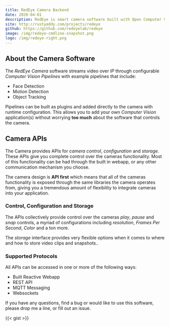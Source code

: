```yaml
---
title: RedEye Camera Backend
date: 2020-04-01
description: RedEye is smart camera software built with Open Computer Vision (OpenCV) with simple control and configuration APIs 
site: http://rustyeddy.com/projects/redeye
github: https://github.com/redeyelab/redeye
image: /img/redeye-cmdline-snapshot.png
logo: /img/redeye-right.png
---
```


## About the Camera Software

The _RedEye Camera_ software streams video over _IP_ through
configurable _Computer Vision Pipelines_ with example
pipelines that include:

- Face Detection
- Motion Detection
- Object Tracking

Pipelines can be built as plugins and added directly to the camera
with runtime configuration. This allows you to add your own _Computer
Vision_ application(s) without worrying **too much** about the
software that controls the camera.

## Camera APIs

The Camera provides APIs for  _camera control_, _configuration_ and
_storage_. These APIs give you complete control over the
cameras functionality. Most of this functionality can be had through
the built in webapp, or any other communication mechanism you choose.

The camera design is **API first** which means that all of the cameras
functionality is exposed through the same libraries the camera
operates from, giving you a tremendous amount of flexibility to
integrate cameras into your application.

### Control, Configuration and Storage

The APIs collectively provide control over the cameras _play_, _pause_
and _snap_ controls, a myriad of configurations including
_resolution_, _Frames Per Second_, _Color_ and a ton more.

The _storage_ interface provides very flexible options when it comes
to where and how to store video clips and snapshots..

### Supported Protocols

All APIs can be accessed in one or more of the following ways: 

- Built Reactive Webapp
- REST API
- MQTT Messaging
- Websockets

If you have any questions, find a bug or would like to use this
software, please drop me a line, or fill out an issue.

{{< gist >}}

